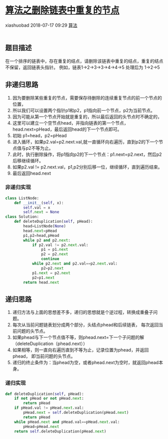 <div class="blog-article">
    <h1><a href="p.html?p=算法/算法之删除链表中重复的节点" class="title">算法之删除链表中重复的节点</a></h1>
    <span class="author">xiashuobad</span>
    <span class="time">2018-07-17 09:29</span>
    <span><a href="tags.html?t=算法" class="tag">算法</a></span>
    </div>
<br/>

## 题目描述 ##
在一个排序的链表中，存在重复的结点，请删除该链表中重复的结点，重复的结点不保留，返回链表头指针。 
例如，链表1->2->3->3->4->4->5 处理后为 1->2->5
## 非递归思路 ##
1. 因为要删除某些重复的节点，需要保存待删除的连续重复节点的前一个节点的位置，
2. 所以我们可以设置两个指针p1和p2，p1指向前一个节点，p2为当前节点。
3. 因为可能从第一个节点开始就是重复的，所以最后返回的头节点时不确定的，
4. 这里可以建立一个空节点head，并指向链表的第一个节点，head.next=pHead，最后返回head的下一个节点即可。
5. 初始 p1=head，p2=pHead
6. 进入循环，如果p2.val=p2.next.val,就一直循环向右遍历，直到p2的下一个节点值与p2不等为止。
7. 此时，执行删除操作，将p1指向p2的下一个节点：p1.next=p2.next，然后p2后移继续循环。
8. 如果p2.val != p2.next.val，p1,p2分别后移一位，继续循环，直到遍历结束。
9. 最后返回head.next
### 非递归实现  ###
```python
class ListNode:
    def __init__(self, x):
        self.val = x
        self.next = None
class Solution:   
    def deleteDuplication(self, pHead):
        head=ListNode(None)
        head.next=pHead
        p1,p2=head,pHead
        while p2 and p2.next:
            if p2.val != p2.next.val:
                p1 = p1.next
                p2 = p2.next
                continue
            while p2.next and p2.val==p2.next.val:
                p2=p2.next
            p1.next = p2.next
            p2=p1.next
        return head.next
```
## 递归思路 ##
1. 递归方法与上面的思想差不多，递归的思想就是个逆过程，转换成重叠子问题。
2. 每次从当前问题链表划分成两个部分，头结点phead和后续链表，
每次返回当前问题的头节点。
3. 如果phead与下一个节点值不等，则phead.next=下一个子问题的解
（deleteDuplication（phead.next））
4. 如果相等，则一直向右遍历直到不等为止，记录位置为phead，并返回phead，
即当前问题的头节点。
5. 递归的终止条件为：当phead为空，或者phead.next为空时，就返回phead本身。
### 递归实现 ###
```python
def deleteDuplication(self, pHead):
    if not pHead or not pHead.next:
        return pHead
    if pHead.val != pHead.next.val:
        pHead.next = self.deleteDuplication(pHead.next)
        return pHead
    while pHead.next and pHead.val==pHead.next.val:
        pHead=pHead.next
    return self.deleteDuplication(pHead.next)
    
```